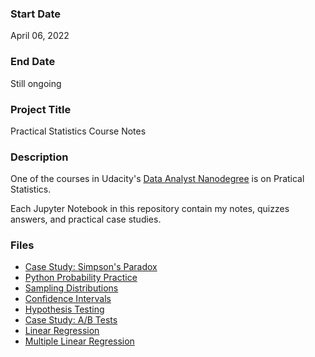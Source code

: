 ### Start Date
April 06, 2022

### End Date
Still ongoing

### Project Title
Practical Statistics Course Notes

### Description
One of the courses in Udacity's [Data Analyst Nanodegree](https://www.udacity.com/course/data-analyst-nanodegree--nd002) is on Pratical Statistics.

Each Jupyter Notebook in this repository contain my notes, quizzes answers, and practical case studies. 

### Files 
- [Case Study: Simpson's Paradox](03_Case-Study-Simpsons-Paradox.ipynb)
- [Python Probability Practice](08_Python-Probability-Practice.ipynb)
- [Sampling Distributions](10_Sampling-Distributions.ipynb)
- [Confidence Intervals](11_Confidence-Intervals.ipynb)
- [Hypothesis Testing](12_Hypothesis-Testing.ipynb)
- [Case Study: A/B Tests](13_Case-Study-AB-Tests.ipynb)
- [Linear Regression](14_Regression.ipynb)
- [Multiple Linear Regression](15_Multiple-Linear-Regression.ipynb)